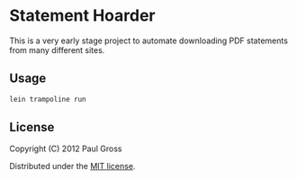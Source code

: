 # Statement Hoarder

This is a very early stage project to automate downloading PDF statements from many different sites.

## Usage

```bash
lein trampoline run
```

## License

Copyright (C) 2012 Paul Gross

Distributed under the [MIT license](http://www.opensource.org/licenses/MIT).
